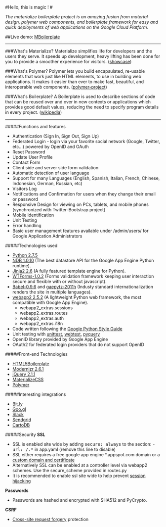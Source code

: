 #Hello, this is magic ! #

*The materialize boilerplate project is an amazing fusion from material design, polymer web components, and boilerplate framework for easy and quick deployments of web applications on the Google Cloud Platform.*

##Live demo: [MBoilerplate](http://mboilerplate.appspot.com)



---

###What's Materialize?
Materialize simplifies life for developers and the users they serve. It speeds up development, heavy lifting has been done for you to provide a smoother experience for visitors. ([showcase](http://materializecss.com/showcase.html))

###What's Polymer?
Polymer lets you build encapsulated, re-usable elements that work just like HTML elements, to use in building web applications. It makes it easier than ever to make fast, beautiful, and interoperable web components. ([polymer-project](https://www.polymer-project.org/1.0/))


###What's Boilerplate?
A Boilerplate is used to describe sections of code that can be reused over and over in new contexts or applications which provides good default values, reducing the need to specify program details in every project. ([wikipedia](http://en.wikipedia.org/wiki/Boilerplate_code))


---

#####Functions and features

+ Authentication (Sign In, Sign Out, Sign Up)
+ Federated Login - login via your favorite social network (Google, Twitter, etc...) powered by OpenID and OAuth
+ Reset Password
+ Update User Profile
+ Contact Form
+ Client side and server side form validation
+ Automatic detection of user language
+ Support for many Languages (English, Spanish, Italian, French, Chinese, Indonesian, German, Russian, etc)
+ Visitors Log
+ Notifications and Confirmation for users when they change their email or password
+ Responsive Design for viewing on PCs, tablets, and mobile phones (synchronized with Twitter-Bootstrap project)
+ Mobile identification
+ Unit Testing
+ Error handling
+ Basic user management features available under /admin/users/ for Google Application Administrators

#####Technologies used
+ [Python 2.7.5](https://www.python.org/download/releases/2.7.5/)
+ [NDB 1.0.10](http://developers.google.com/appengine/docs/python/ndb/) (The best datastore API for the Google App Engine Python runtime).
+ [Jinja2 2.6](http://jinja.pocoo.org/docs/) (A fully featured template engine for Python).
+ [WTForms-1.0.2](http://wtforms.simplecodes.com/) (Forms validation framework keeping user interaction secure and flexible with or without javascript).
+ [Babel-0.9.6](http://babel.edgewall.org/) and [gaepytz-2011h](http://code.google.com/p/gae-pytz/) (Industy standard internationalization renders the site in multiple languages).
+ [webapp2 2.5.2](http://webapp-improved.appspot.com/) (A lightweight Python web framework, the most compatible with Google App Engine).
    + webapp2_extras.sessions
    + webapp2_extras.routes
    + webapp2_extras.auth
    + webapp2_extras.i18n
+ Code written following the [Google Python Style Guide](http://google-styleguide.googlecode.com/svn/trunk/pyguide.html)
+ Unit testing with [unittest](http://docs.python.org/library/unittest.html), [webtest](http://webtest.pythonpaste.org/en/latest/index.html), [pyquery](http://packages.python.org/pyquery/)
+ OpenID library provided by Google App Engine
+ OAuth2 for federated login providers that do not support OpenID

#####Front-end Technologies
+ [HTML5Boilerplate](http://html5boilerplate.com/)
+ [Modernizr 2.6.1](http://modernizr.com)
+ [jQuery 2.1.1](http://jquery.com)
+ [MaterializeCSS](http://materializecss.com/)
+ [Polymer](https://www.polymer-project.org/1.0/)

#####Interesting integrations
+ [Bit.ly](https://bitly.com)
+ [Goo.gl](http://goo.gl/)
+ [Slack](http://slack.com)
+ [Sendgrid](http://sendgrid.com)
+ [CartoDB](http://cartodb.com)


#####Security
**SSL**

+ SSL is enabled site wide by adding <tt>secure: always</tt> to the section: <tt>- url: /.*</tt> in app.yaml (remove this line to disable)
+ SSL either requires a free google app engine *.appspot.com domain or a [custom domain and certificate](https://developers.google.com/appengine/docs/ssl)
+ Alternatively SSL can be enabled at a controller level via webapp2 schemes. Use the secure_scheme provided in routes.py
+ It is recommended to enable ssl site wide to help prevent [session hijacking](http://en.wikipedia.org/wiki/Session_hijacking)

**Passwords**

+ Passwords are hashed and encrypted with SHA512 and PyCrypto.

**CSRF**

+ [Cross-site request forgery](http://en.wikipedia.org/wiki/Cross-site_request_forgery) protection
